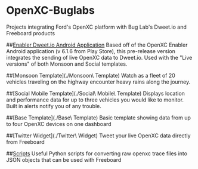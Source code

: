 # OpenXC-Buglabs
Projects integrating Ford's OpenXC platform with Bug Lab's Dweet.io and Freeboard products

##[Enabler Dweet.io Android Application](https://github.com/buglabs/openxc-buglabs/releases/tag/0.9)
Based off of the OpenXC Enabler Android application (v 6.1.6 from Play Store), this pre-release version integrates the sending of live OpenXC data to Dweet.io. Used with the "Live versions" of both Monsoon and Social templates.

##[Monsoon Template](./Monsoon\ Template)
Watch as a fleet of 20 vehicles traveling on the highway encounter heavy rains along the journey.

##[Social Mobile Template](./Social\ Mobile\ Template)
Displays location and performance data for up to three vehicles you would like to monitor. Built in alerts notify you of any trouble.

##[Base Template](./Base\ Template)
Basic template showing data from up to four OpenXC devices on one dashboard

##[Twitter Widget](./Twitter\ Widget)
Tweet your live OpenXC data directly from Freeboard

##[Scripts](./scripts)
Useful Python scripts for converting raw openxc trace files into JSON objects that can be used with Freeboard 
